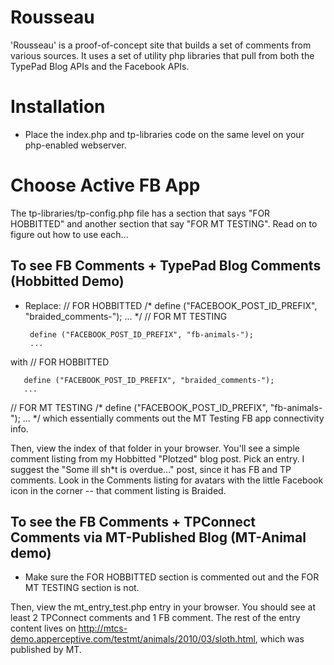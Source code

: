 # Rousseau
'Rousseau' is a proof-of-concept site that builds a set of comments from various sources.  It uses a set of utility php libraries that pull from both the TypePad Blog APIs and the Facebook APIs.

# Installation
* Place the index.php and tp-libraries code on the same level on your php-enabled webserver.

# Choose Active FB App
The tp-libraries/tp-config.php file has a section that says "FOR HOBBITTED" and another section that say "FOR MT TESTING".  Read on to figure out how to use each...

## To see FB Comments + TypePad Blog Comments (Hobbitted Demo)
* Replace:
   // FOR HOBBITTED
   /*
       define ("FACEBOOK_POST_ID_PREFIX", "braided_comments-");
       ...
   */
   // FOR MT TESTING
   
       define ("FACEBOOK_POST_ID_PREFIX", "fb-animals-");
       ...
   
with
   // FOR HOBBITTED
   
       define ("FACEBOOK_POST_ID_PREFIX", "braided_comments-");
       ...
   
   // FOR MT TESTING
   /*
       define ("FACEBOOK_POST_ID_PREFIX", "fb-animals-");
       ...
   */
which essentially comments out the MT Testing FB app connectivity info.

Then, view the index of that folder in your browser.  You'll see a simple comment listing from my Hobbitted "Plotzed" blog post.  Pick an entry.  I suggest the "Some ill sh*t is overdue..." post, since it has FB and TP comments.  Look in the Comments listing for avatars with the little Facebook icon in the corner -- that comment listing is Braided.


## To see the FB Comments + TPConnect Comments via MT-Published Blog (MT-Animal demo)
* Make sure the FOR HOBBITTED section is commented out and the FOR MT TESTING section is not.

Then, view the mt_entry_test.php entry in your browser.  You should see at least 2 TPConnect comments and 1 FB comment.  The rest of the entry content lives on http://mtcs-demo.apperceptive.com/testmt/animals/2010/03/sloth.html, which was published by MT.  





